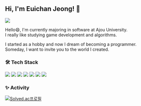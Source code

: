 ## Hi, I'm Euichan Jeong! 👋

<!--
**Eucha09/Eucha09** is a ✨ _special_ ✨ repository because its `README.md` (this file) appears on your GitHub profile.

Here are some ideas to get you started:

- 🔭 I’m currently working on ...
- 🌱 I’m currently learning ...
- 👯 I’m looking to collaborate on ...
- 🤔 I’m looking for help with ...
- 💬 Ask me about ...
- 📫 How to reach me: ...
- 😄 Pronouns: ...
- ⚡ Fun fact: ...
-->

<img src="https://img.shields.io/badge/euchan5791@naver.com-EA4335?style=flat-square&logo=Gmail&logoColor=white"/>   

Hello😄, I'm currently majoring in software at Ajou University.   
I really like studying game development and algorithms.

I started as a hobby and now I dream of becoming a programmer.   
Someday, I want to invite you to the world I created.

### 🛠 Tech Stack

<img src="https://img.shields.io/badge/C-A8B9CC?style=flat-square&logo=C&logoColor=white"/></a>
<img src="https://img.shields.io/badge/C%2B%2B-00599C?style=flat-square&logo=C%2B%2B&logoColor=white"/>
<img src="https://img.shields.io/badge/C%23-239120?style=flat-square&logo=CSharp&logoColor=white"/>
<img src="https://img.shields.io/badge/Unity-100000?style=flat-square&logo=unity&logoColor=white"/>
<img src="https://img.shields.io/badge/HTML5-E34F26?style=flat-square&logo=HTML5&logoColor=white"/>
<img src="https://img.shields.io/badge/CSS3-1572B6?style=flat-square&logo=CSS3&logoColor=white"/>
<img src="https://img.shields.io/badge/GitHub-181717?style=flat-square&logo=github&logoColor=white"/>

### ✨ Activity

[![Solved.ac프로필](http://mazassumnida.wtf/api/v2/generate_badge?boj=define_chan)](https://solved.ac/define_chan)
